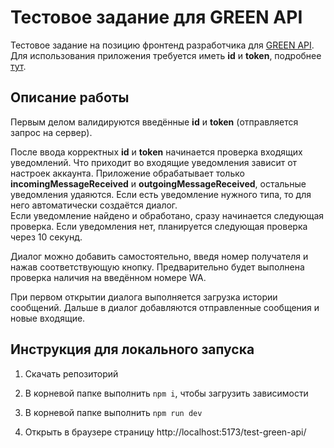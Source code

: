 # Тестовое задание для GREEN API

Тестовое задание на позицию фронтенд разработчика для [GREEN API](https://green-api.com/). Для использования приложения требуется иметь **id** и **token**, подробнее [тут](https://green-api.com/docs/before-start/).

## Описание работы

Первым делом валидируются введённые **id** и **token** (отправляется запрос на сервер).

После ввода корректных **id** и **token** начинается проверка входящих уведомлений. Что приходит во входящие уведомления зависит от настроек аккаунта. Приложение обрабатывает только **incomingMessageReceived** и **outgoingMessageReceived**, остальные уведомления удаяются. Если есть уведомление нужного типа, то для него автоматически создаётся диалог.\
Если уведомление найдено и обработано, сразу начинается следующая проверка. Если уведомления нет, планируется следующая проверка через 10 секунд.

Диалог можно добавить самостоятельно, введя номер получателя и нажав соответствующую кнопку. Предварительно будет выполнена проверка наличия на введённом номере WA.

При первом открытии диалога выполняется загрузка истории сообщений. Дальше в диалог добавляются отправленные сообщения и новые входящие.

## Инструкция для локального запуска

1. Скачать репозиторий

2. В корневой папке выполнить `npm i`, чтобы загрузить зависимости

3. В корневой папке выполнить `npm run dev`

3. Открыть в браузере страницу http://localhost:5173/test-green-api/
